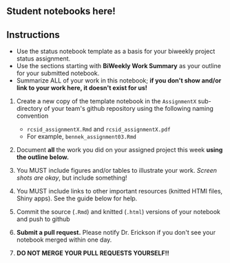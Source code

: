 ## Student notebooks here!

## Instructions 

* Use the status notebook template as a basis for your biweekly project status assignment. 
* Use the sections starting with **BiWeekly Work Summary** as your outline for your submitted notebook.
* Summarize ALL of your work in this notebook; **if you don't show and/or link to your work here, it doesn't exist for us!**

1. Create a new copy of the template notebook in the `AssignmentX` sub-directory of your team's github repository using the following naming convention

   * `rcsid_assignmentX.Rmd` and `rcsid_assignmentX.pdf`
   * For example, `bennek_assignment03.Rmd`

2. Document **all** the work you did on your assigned project this week **using the outline below.** 

3. You MUST include figures and/or tables to illustrate your work. *Screen shots are okay*, but include something!

4. You MUST include links to other important resources (knitted HTMl files, Shiny apps). See the guide below for help.

5. Commit the source (`.Rmd`) and knitted (`.html`) versions of your notebook and push to github

6. **Submit a pull request.** Please notify Dr. Erickson if you don't see your notebook merged within one day. 

7. **DO NOT MERGE YOUR PULL REQUESTS YOURSELF!!**
